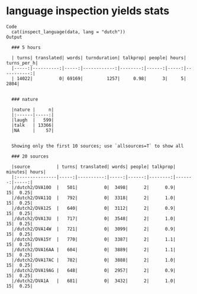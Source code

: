 # language inspection yields stats

    Code
      cat(inspect_language(data, lang = "dutch"))
    Output
      
      ### 5 hours
      
      | turns| translated| words| turnduration| talkprop| people| hours| turns_per_h|
      |-----:|----------:|-----:|------------:|--------:|------:|-----:|-----------:|
      | 14022|          0| 69169|         1257|     0.98|      3|     5|        2804|
      
      
      ### nature
      
      |nature |     n|
      |:------|-----:|
      |laugh  |   599|
      |talk   | 13366|
      |NA     |    57|
      
      
      Showing only the first 10 sources; use `allsources=T` to show all
      
      ### 20 sources
      
      |source          | turns| translated| words| people| talkprop| minutes| hours|
      |:---------------|-----:|----------:|-----:|------:|--------:|-------:|-----:|
      |/dutch2/DVA10O  |   501|          0|  3498|      2|      0.9|      15|  0.25|
      |/dutch2/DVA11Q  |   792|          0|  3318|      2|      1.0|      15|  0.25|
      |/dutch2/DVA12S  |   640|          0|  3112|      2|      0.9|      15|  0.25|
      |/dutch2/DVA13U  |   717|          0|  3548|      2|      1.0|      15|  0.25|
      |/dutch2/DVA14W  |   721|          0|  3099|      2|      0.9|      15|  0.25|
      |/dutch2/DVA15Y  |   770|          0|  3387|      2|      1.1|      15|  0.25|
      |/dutch2/DVA16AA |   604|          0|  3889|      2|      1.1|      15|  0.25|
      |/dutch2/DVA17AC |   782|          0|  3888|      2|      1.0|      15|  0.25|
      |/dutch2/DVA19AG |   648|          0|  2957|      2|      0.9|      15|  0.25|
      |/dutch2/DVA1A   |   681|          0|  3432|      2|      1.0|      15|  0.25|
      

